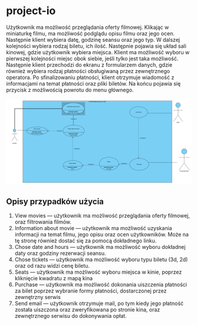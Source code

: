 # project-io

Użytkownik ma możliwość przeglądania oferty filmowej. Klikając w miniaturkę filmu, ma możliwość podglądu opisu filmu oraz jego ocen. Następnie klient wybiera datę, godzinę seansu oraz jego typ. W dalszej kolejności wybiera rodzaj biletu, ich ilość. Następnie pojawia się układ sali kinowej, gdzie użytkownik wybiera miejsca. Klient ma możliwość wyboru w pierwszej kolejności miejsc obok siebie, jeśli tylko jest taka możliwość. Następnie klient przechodzi do ekranu z formularzem danych, gdzie również wybiera rodzaj płatności obsługiwaną przez zewnętrznego operatora. Po sfinalizowaniu płatności, klient otrzymuje wiadomość z informacjami na temat płatności oraz pliki biletów. Na końcu pojawia się przycisk z możliwością powrotu do menu głównego.

![Use case diagram](diag.PNG)

## Opisy przypadków użycia

1. View movies — użytkownik ma możliwość przeglądania oferty filmowej, oraz filtrowania filmów.
2. Information about movie — użytkownik ma możliwość uzyskania informacji na temat filmu, jego opisu oraz ocen użytkowników. Może na tę stronę również dostać się za pomocą dokładnego linku.
3. Chose date and hours — użytkownik ma możliwość wyboru dokładnej daty oraz godziny rezerwacji seansu.
4. Chose tickets — użytkownik ma możliwość wyboru typu biletu (3d, 2d) oraz od razu widzi cenę biletu.
5. Seats — użytkownik ma możliwość wyboru miejsca w kinie, poprzez kliknięcie kwadratu z mapą kina
6. Purchase — użytkownik ma możliwość dokonania uiszczenia płatności za bilet poprzez wybranie formy płatności, dostarczonej przez zewnętrzny serwis 
7. Send email — użytkownik otrzymuje mail, po tym kiedy jego płatność została uiszczona oraz zweryfikowana po stronie kina, oraz zewnętrznego serwisu do dokonywania opłat.
